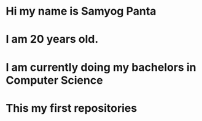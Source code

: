 # Hi my name is  Samyog Panta
# I  am 20 years old.
# I  am currently doing my bachelors in Computer Science
# This my first repositories
